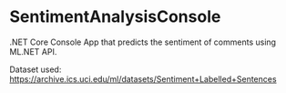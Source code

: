 # SentimentAnalysisConsole
 
.NET Core Console App that predicts the sentiment of comments using ML.NET API.

Dataset used: https://archive.ics.uci.edu/ml/datasets/Sentiment+Labelled+Sentences
